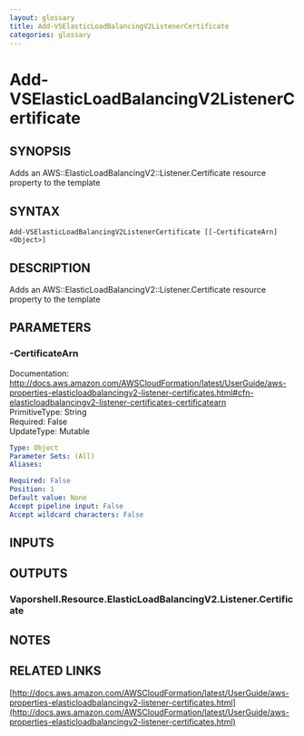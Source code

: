 ```yaml
---
layout: glossary
title: Add-VSElasticLoadBalancingV2ListenerCertificate
categories: glossary
---
```


# Add-VSElasticLoadBalancingV2ListenerCertificate

## SYNOPSIS
Adds an AWS::ElasticLoadBalancingV2::Listener.Certificate resource property to the template

## SYNTAX

```
Add-VSElasticLoadBalancingV2ListenerCertificate [[-CertificateArn] <Object>]
```

## DESCRIPTION
Adds an AWS::ElasticLoadBalancingV2::Listener.Certificate resource property to the template

## PARAMETERS

### -CertificateArn
Documentation: http://docs.aws.amazon.com/AWSCloudFormation/latest/UserGuide/aws-properties-elasticloadbalancingv2-listener-certificates.html#cfn-elasticloadbalancingv2-listener-certificates-certificatearn    
PrimitiveType: String    
Required: False    
UpdateType: Mutable

```yaml
Type: Object
Parameter Sets: (All)
Aliases: 

Required: False
Position: 1
Default value: None
Accept pipeline input: False
Accept wildcard characters: False
```

## INPUTS

## OUTPUTS

### Vaporshell.Resource.ElasticLoadBalancingV2.Listener.Certificate

## NOTES

## RELATED LINKS

[http://docs.aws.amazon.com/AWSCloudFormation/latest/UserGuide/aws-properties-elasticloadbalancingv2-listener-certificates.html](http://docs.aws.amazon.com/AWSCloudFormation/latest/UserGuide/aws-properties-elasticloadbalancingv2-listener-certificates.html)

